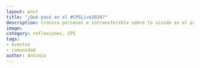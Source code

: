 ```yaml
---
layout: post
title: "¿Qué pasó en el #CPSLive2024?"
description: Crónica personal e intransferible sobre lo vivido en el primer evento CPS Hispano
image:
category: reflexiones, CPS
tags:
- eventos
- comunidad
author: Antonio
---
```

